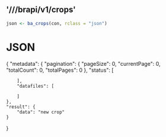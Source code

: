 

## '/<apipath>/<crop>/brapi/v1/crops'

```r
json <- ba_crops(con, rclass = "json")
```

# JSON

{
    "metadata": {
        "pagination": {
            "pageSize": 0,
            "currentPage": 0,
            "totalCount": 0,
            "totalPages": 0
        },
        "status": [

        ],
        "datafiles": [

        ]
    },
    "result": {
        "data": "new crop"
    }
}

